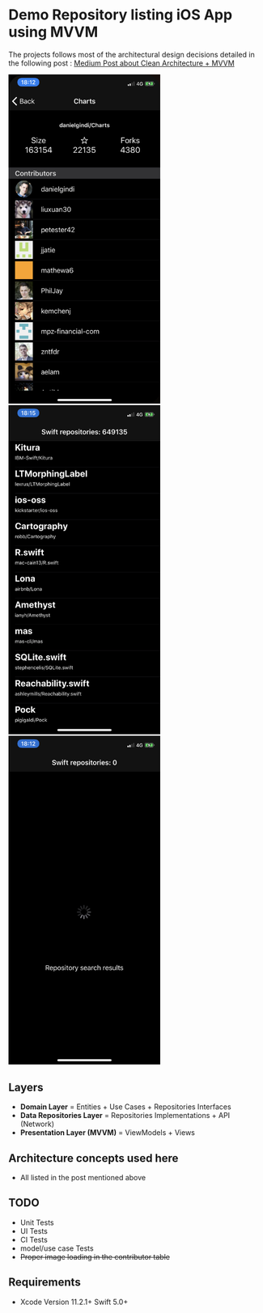 # Demo Repository listing iOS App using MVVM

The projects follows most of the architectural design decisions detailed in the following post : <a href="https://tech.olx.com/clean-architecture-and-mvvm-on-ios-c9d167d9f5b3">Medium Post about Clean Architecture + MVVM</a>



<img src="https://github.com/IQnQ/SwiftList/blob/master/readme_assets/IMG_4C8675841725-1.jpeg" width="300"><img src="https://github.com/IQnQ/SwiftList/blob/master/readme_assets/IMG_D30E60F26022-1.jpeg" width="300"><img src="https://github.com/IQnQ/SwiftList/blob/master/readme_assets/IMG_F1F38DB591C8-1.jpeg" width="300">


## Layers
* **Domain Layer** = Entities + Use Cases + Repositories Interfaces 
* **Data Repositories Layer** = Repositories Implementations + API (Network) 
* **Presentation Layer (MVVM)** = ViewModels + Views

## Architecture concepts used here
* All listed in the post mentioned above

## TODO
* Unit Tests 
* UI Tests
* CI Tests
* model/use case Tests
* <s>Proper image loading in the contributor table</s>

## Requirements
* Xcode Version 11.2.1+  Swift 5.0+
